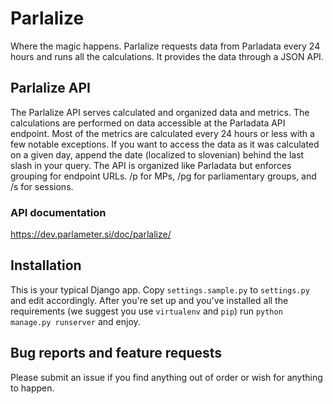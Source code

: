 # Parlalize

Where the magic happens. Parlalize requests data from Parladata every 24 hours and runs all the calculations. It provides the data through a JSON API.

## Parlalize API

The Parlalize API serves calculated and organized data and metrics. The calculations are performed on data accessible at the Parladata API endpoint. Most of the metrics are calculated every 24 hours or less with a few notable exceptions. If you want to access the data as it was calculated on a given day, append the date (localized to slovenian) behind the last slash in your query. The API is organized like Parladata but enforces grouping for endpoint URLs. /p for MPs, /pg for parliamentary groups, and /s for sessions.

### API documentation

https://dev.parlameter.si/doc/parlalize/

## Installation

This is your typical Django app. Copy `settings.sample.py` to `settings.py` and edit accordingly. After you're set up and you've installed all the requirements (we suggest you use `virtualenv` and `pip`) run `python manage.py runserver` and enjoy.

## Bug reports and feature requests

Please submit an issue if you find anything out of order or wish for anything to happen.
